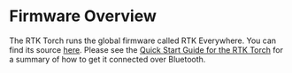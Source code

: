 # Firmware Overview

The RTK Torch runs the global firmware called RTK Everywhere. You can find its source [here](https://github.com/sparkfun/SparkFun_RTK_Everywhere_Firmware). Please see the [Quick Start Guide for the RTK Torch](https://docs.sparkfun.com/SparkFun_RTK_Everywhere_Firmware/quickstart-torch/) for a summary of how to get it connected over Bluetooth.